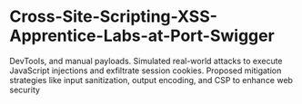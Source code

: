 # Cross-Site-Scripting-XSS-Apprentice-Labs-at-Port-Swigger
DevTooIs, and manual payloads. Simulated real-world attacks to execute JavaScript injections and exfiltrate session cookies. Proposed mitigation strategies like input sanitization, output encoding, and CSP to enhance web security
